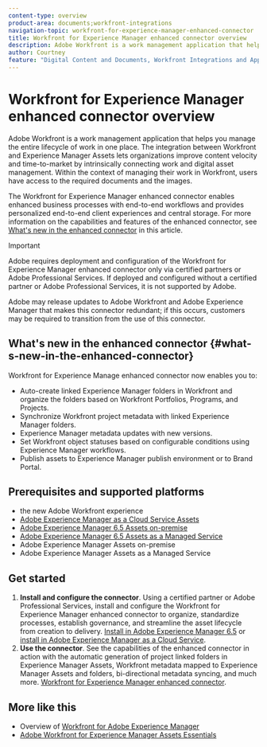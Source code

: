 ```yaml
---
content-type: overview
product-area: documents;workfront-integrations
navigation-topic: workfront-for-experience-manager-enhanced-connector
title: Workfront for Experience Manager enhanced connector overview
description: Adobe Workfront is a work management application that helps you manage the entire lifecycle of work in one place. The integration between Workfront and Experience Manager Assets lets organizations improve content velocity and time-to-market by intrinsically connecting work and digital asset management. Within the context of managing their work in Workfront, users have access to the required documents and the images.
author: Courtney
feature: "Digital Content and Documents, Workfront Integrations and Apps"
---
```


# Workfront for Experience Manager enhanced connector overview

Adobe Workfront is a work management application that helps you manage the entire lifecycle of work in one place. The integration between Workfront and Experience Manager Assets lets organizations improve content velocity and time-to-market by intrinsically connecting work and digital asset management. Within the context of managing their work in Workfront, users have access to the required documents and the images.

The Workfront for Experience Manager enhanced connector enables enhanced business processes with end-to-end workflows and provides personalized end-to-end client experiences and central storage. For more information on the capabilities and features of the enhanced connector, see [What's new in the enhanced connector](#what-s-new-in-the-enhanced-connector) in this article.

>[!IMPORTANT]
>
>Adobe requires deployment and configuration of the Workfront for Experience Manager enhanced connector only via certified partners or Adobe Professional Services. If deployed and configured without a certified partner or Adobe Professional Services, it is not supported by Adobe. 
>
>Adobe may release updates to Adobe Workfront and Adobe Experience Manager that makes this connector redundant; if this occurs, customers may be required to transition from the use of this connector.

## What's new in the enhanced connector {#what-s-new-in-the-enhanced-connector}

Workfront for Experience Manage enhanced connector now enables you to:

* Auto-create linked Experience Manager folders in Workfront and organize the folders based on Workfront Portfolios, Programs, and Projects.
* Synchronize Workfront project metadata with linked Experience Manager folders.
* Experience Manager metadata updates with new versions.
* Set Workfront object statuses based on configurable conditions using Experience Manager workflows.
* Publish assets to Experience Manager publish environment or to Brand Portal.

## Prerequisites and supported platforms

* the new Adobe Workfront experience 
* [Adobe Experience Manager as a Cloud Service Assets](https://helpx.adobe.com/legal/product-descriptions/adobe-experience-manager-cloud-service.html) 
* [Adobe Experience Manager 6.5 Assets on-premise](https://helpx.adobe.com/legal/product-descriptions/adobe-experience-manager-on-premise.html) 
* [Adobe Experience Manager 6.5 Assets as a Managed Service](https://helpx.adobe.com/legal/product-descriptions/adobe-experience-manager-managed-services.html) 
* Adobe Experience Manager Assets on-premise
* Adobe Experience Manager Assets as a Managed Service

## Get started

1. **Install and configure the connector**. Using a certified partner or Adobe Professional Services, install and configure the Workfront for Experience Manager enhanced connector to organize, standardize processes, establish governance, and streamline the asset lifecycle from creation to delivery. [Install in Adobe Experience Manager 6.5](https://experienceleague.adobe.com/docs/experience-manager-65/assets/integrations/workfront-integrations.html) or [install in Adobe Experience Manager as a Cloud Service](https://experienceleague.adobe.com/docs/experience-manager-cloud-service/assets/integrations/workfront-connector-install.html).
1. **Use the connector**. See the capabilities of the enhanced connector in action with the automatic generation of project linked folders in Experience Manager Assets, Workfront metadata mapped to Experience Manager Assets and folders, bi-directional metadata syncing, and much more. [Workfront for Experience Manager enhanced connector](../../../documents/workfront-and-experience-manager-integrations/workfront-for-experience-manager-enhanced-connector/workfront-for-aem-enhanced-connector.md).

## More like this

* Overview of [Workfront for Adobe Experience Manager](https://www.workfront.com/integrations/adobe/experience-manager)
* [Adobe Workfront for Experience Manager Assets Essentials](../../../documents/adobe-workfront-for-experience-manager-assets-essentials/workfront-for-aem-asset-essentials.md)

